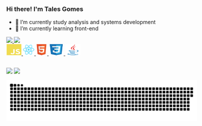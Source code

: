 ### Hi there! I'm Tales Gomes

- 🔭 I’m currently study analysis and systems development
- 🌱 I’m currently learning front-end

<div>
  <a href="https://github.com/talessgomes"/>
  <img height="160em" src="https://github-readme-stats.vercel.app/api?username=talessgomes&show_icons=true&theme=dark&include_all_commits=true&count_private=true"/>
  <img height="160em" src="https://github-readme-stats.vercel.app/api/top-langs/?username=talessgomes&layout=compact&langs_count=7&theme=dark"/>
</div>
<div>
  <img aling="center" alt="Tales-Js" height="30" width="40" src="https://raw.githubusercontent.com/devicons/devicon/master/icons/javascript/javascript-plain.svg"/>
  <img aling="center" alt="Tales-React" height="30" widht="40" src="https://raw.githubusercontent.com/devicons/devicon/master/icons/react/react-original.svg"/>
  <img aling="center" alt="Tales-HTML" height="30" widht="40" src="https://raw.githubusercontent.com/devicons/devicon/master/icons/html5/html5-original.svg"/>
  <img aling="center" alt="Tales-CSS" height="30" width="40" src="https://raw.githubusercontent.com/devicons/devicon/master/icons/css3/css3-original.svg"/>
  <img aling="center" alt="Tales-Java" height="30" width="40" src="https://raw.githubusercontent.com/devicons/devicon/master/icons/java/java-original.svg"/>
</div>

##

<div>
  <a href = "mailto:tales.gomes_sl@hotmail.com"><img src="https://img.shields.io/badge/-Outlook-%23333?style=for-the-badge&logo=outlook&logoColor=white" target="_blank"></a>
  <a href="https://www.linkedin.com/in/talessgomes/" target="_blank"><img src="https://img.shields.io/badge/-LinkedIn-%230077B5?style=for-the-badge&logo=linkedin&logoColor=white" target="_blank"></a>
</div>

  ![Snake animation](https://github.com/talessgomes/talessgomes/blob/output/github-contribution-grid-snake.svg)
  
